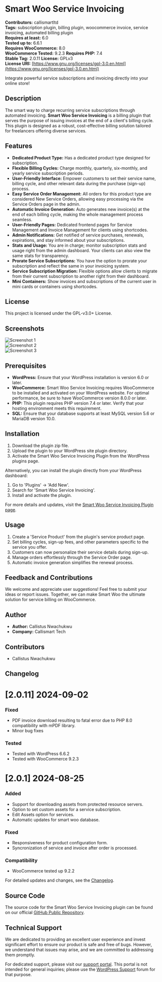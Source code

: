 # Smart Woo Service Invoicing

**Contributors:** callismartltd  
**Tags:** subscription plugin, billing plugin, woocommerce invoice, service invoicing, automated billing plugin  
**Requires at least:** 6.0  
**Tested up to:** 6.6.1  
**Requires WooCommerce:** 8.0  
**WooCommerce Tested:** 9.2.3
**Requires PHP:** 7.4  
**Stable Tag:** 2.0.11
**License:** GPLv3  
**License URI:** [https://www.gnu.org/licenses/gpl-3.0.en.html](https://www.gnu.org/licenses/gpl-3.0.en.html)

Integrate powerful service subscriptions and invoicing directly into your online store!

## Description

The smart way to charge recurring service subscriptions through automated invoicing. **Smart Woo Service Invoicing** is a billing plugin that serves the purpose of issuing invoices at the end of a client's billing cycle. This plugin is designed as a robust, cost-effective billing solution tailored for freelancers offering diverse services.

## Features

- **Dedicated Product Type:** Has a dedicated product type designed for subscription.
- **Flexible Billing Cycles:** Charge monthly, quarterly, six-monthly, and yearly service subscription periods.
- **User-Friendly Interface:** Empower customers to set their service name, billing cycle, and other relevant data during the purchase (sign-up) process.
- **Easy Service Order Management:** All orders for this product type are considered New Service Orders, allowing easy processing via the Service Orders page in the admin.
- **Automatic Invoice Generation:** Auto generates new invoice(s) at the end of each billing cycle, making the whole management process seamless.
- **User-Friendly Pages:** Dedicated frontend pages for Service Management and Invoice Management for clients using shortcodes.
- **Admin Notifications:** Get notified of service purchases, renewals, expirations, and stay informed about your subscriptions.
- **Stats and Usage:** You are in charge; monitor subscription stats and usage right from the admin dashboard. Your clients can also view the same stats for transparency.
- **Prorate Service Subscriptions:** You have the option to prorate your subscription and reflect the same in your invoicing system.
- **Service Subscription Migration:** Flexible options allow clients to migrate from their current subscription to another right from their dashboard.
- **Mini Containers:** Show invoices and subscriptions of the current user in mini cards or containers using shortcodes.

## License

This project is licensed under the GPL-v3.0+ License.

## Screenshots

![Screenshot 1](assets/images/smart-woo-img.png)  
![Screenshot 2](assets/images/service-page.png)  
![Screenshot 3](assets/images/invoice-sample.png)

## Prerequisites

- **WordPress:** Ensure that your WordPress installation is version 6.0 or later.
- **WooCommerce:** Smart Woo Service Invoicing requires WooCommerce to be installed and activated on your WordPress website. For optimal performance, be sure to have WooCommerce version 8.0.0 or later.
- **PHP:** This plugin requires PHP version 7.4 or later. Verify that your hosting environment meets this requirement.
- **SQL:** Ensure that your database supports at least MySQL version 5.6 or MariaDB version 10.0.

## Installation

1. Download the plugin zip file.
2. Upload the plugin to your WordPress site plugin directory.
3. Activate the Smart Woo Service Invoicing Plugin from the WordPress plugins page.

Alternatively, you can install the plugin directly from your WordPress dashboard:
1. Go to 'Plugins' -> 'Add New'.
2. Search for 'Smart Woo Service Invoicing'.
3. Install and activate the plugin.

For more details and updates, visit the [Smart Woo Service Invoicing Plugin page](https://callismart.com.ng/smart-woo-service-invoicing).

## Usage

1. Create a 'Service Product' from the plugin's service product page.
2. Set billing cycles, sign-up fees, and other parameters specific to the service you offer.
3. Customers can now personalize their service details during sign-up.
4. Manage orders effortlessly through the Service Order page.
5. Automatic invoice generation simplifies the renewal process.

## Feedback and Contributions

We welcome and appreciate user suggestions! Feel free to submit your ideas or report issues. Together, we can make Smart Woo the ultimate solution for service billing on WooCommerce.

## Author

- **Author:** Callistus Nwachukwu
- **Company:** Callismart Tech

## Contributors

- Callistus Nwachukwu

## Changelog

# [2.0.11] 2024-09-02
### Fixed
- PDF invoice download resulting to fatal error due to PHP 8.0 compatibility with mPDF library.
- Minor bug fixes

### Tested
- Tested with WordPress 6.6.2
- Tested with WooCommerce 9.2.3

# [2.0.1] 2024-08-25
### Added
- Support for downloading assets from protected resource servers.
- Option to set custom assets for a service subscription.
- Edit Assets option for services.
- Automatic updates for smart woo database.

### Fixed
- Responsiveness for product configuration form.
- Syncronization of service and invoice after order is processed.

### Compatibility
- WooCommerce tested up 9.2.2

For detailed updates and changes, see the [Changelog](https://github.com/CallismartLtd/smart-woo-service-invoicing/blob/main/changelog.md).

## Source Code

The source code for the Smart Woo Service Invoicing plugin can be found on our official [GitHub Public Repository](https://github.com/CallismartLtd/smart-woo-service-invoicing).

## Technical Support

We are dedicated to providing an excellent user experience and invest significant effort to ensure our product is safe and free of bugs. However, we understand that issues may arise, and we are committed to addressing them promptly.

For dedicated support, please visit our [support portal](https://callismart.com.ng/support-portal). This portal is not intended for general inquiries; please use the [WordPress Support](https://wordpress.org/support/plugin/smart-woo-service-invoicing) forum for that purpose.
